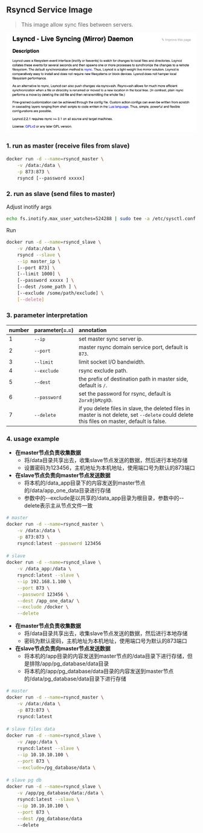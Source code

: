 ## Rsyncd Service Image

> This image allow sync files between servers.

![lsyncd](../../images/linux-lsyncd-tools.png)

### 1. run as master (receive files from slave)

```bash
docker run -d --name=rsyncd_master \
    -v /data:/data \
    -p 873:873 \
    rsyncd [--password xxxxx]
```

### 2. run as slave (send files to master)

Adjust inotify args

```bash
echo fs.inotify.max_user_watches=524288 | sudo tee -a /etc/sysctl.conf && sudo sysctl -p
```

Run

```bash
docker run -d --name=rsyncd_slave \
    -v /data:/data \
    rsyncd --slave \
    --ip master_ip \
    [--port 873] \
    [--limit 1000] \
    [--password xxxxx ] \
    [--dest /some_path ] \
    [--exclude /some/path/exclude] \
    [--delete]
```

### 3. parameter interpretation

| number | parameter(=.=) | annotation |
| :----- | :----- | :----- |
| 1 | `--ip` | set master sync server ip.  |
| 2 | `--port` | master rsync domain service port, default is `873`. |
| 3 | `--limit` | limit socket I/O bandwidth. |
| 4 | `--exclude` | rsync exclude path. |
| 5 | `--dest` | the prefix of destination path in master side, default is `/`. |
| 6 | `--password` | set the password for rsync, default is `Zorx0jbMzgXD`. |
| 7 | `--delete` | if you delete files in slave, the deleted files in master is not delete, set `--delete` could delete this files on master, default is false. |

### 4. usage example

- **在master节点负责收集数据**
  - 将/data目录共享出去，收集slave节点发送的数据，然后进行本地存储
  - 设置密码为123456，主机地址为本机地址，使用端口号为默认的873端口
- **在slave节点负责向master节点发送数据**
  - 将本机的/data_app目录下的内容发送到master节点的/data/app_one_data目录进行存储
  - 参数中的--exclude是以共享的/data_app目录为根目录，参数中的--delete表示主从节点文件一致

```bash
# master
docker run -d --name=rsyncd_master \
    -v /data:/data \
    -p 873:873 \
    rsyncd:latest --password 123456

# slave
docker run -d --name=rsyncd_slave \
    -v /data_app:/data \
    rsyncd:latest --slave \
    --ip 192.168.1.100 \
    --port 873 \
    --password 123456 \
    --dest /app_one_data/ \
    --exclude /docker \
    --delete
```

- **在master节点负责收集数据**
  - 将/data目录共享出去，收集slave节点发送的数据，然后进行本地存储
  - 密码为默认密码，主机地址为本机地址，使用端口号为默认的873端口
- **在slave节点负责向master节点发送数据**
  - 将本机的/app目录的内容发送到master节点的/data目录下进行存储，但是排除/app/pg_database/data目录
  - 将本机的/app/pg_database/data目录的内容发送到master节点的/data/pg_database/data目录下进行存储

```bash
# master
docker run -d --name=rsyncd_master \
    -v /data:/data \
    -p 873:873 \
    rsyncd:latest

# slave files data
docker run -d --name=rsyncd_slave \
    -v /app:/data \
    rsyncd:latest --slave \
    --ip 10.10.10.100 \
    --port 873 \
    --exclude=/pg_database/data \

# slave pg db
docker run -d --name=rsyncd_slave \
    -v /app/pg_database/data:/data \
    rsyncd:latest --slave \
    --ip 10.10.10.100 \
    --port 873 \
    --dest /pg_database/data
    --delete
```
